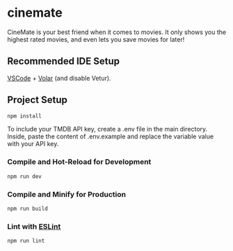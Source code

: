 # cinemate

CineMate is your best friend when it comes to movies. It only shows you the highest rated movies, and even lets you save movies for later!

## Recommended IDE Setup

[VSCode](https://code.visualstudio.com/) + [Volar](https://marketplace.visualstudio.com/items?itemName=Vue.volar) (and disable Vetur).

## Project Setup

```sh
npm install
```

To include your TMDB API key, create a .env file in the main directory. Inside, paste the content of .env.example and replace the variable value with your API key.

### Compile and Hot-Reload for Development

```sh
npm run dev
```

### Compile and Minify for Production

```sh
npm run build
```

### Lint with [ESLint](https://eslint.org/)

```sh
npm run lint
```
